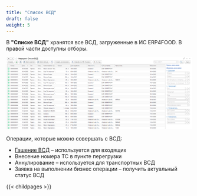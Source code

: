 ```yaml
---
title: "Список ВСД"
draft: false
weight: 5
---
```


В **"Списке ВСД"** хранятся все ВСД, загруженные в ИС ERP4FOOD. В правой части доступны отборы.

[![1][1]][1]

Операции, которые можно совершать с ВСД:

- [Гашение ВСД](https://konstanta-it.github.io/erp4food/mercury/integrationwithmercury/listofvsd/extinguishingincomingvsd/) – используется для входящих
- Внесение номера ТС в пункте перегрузки
- Аннулирование – используется для транспортных ВСД
- Заявка на выполнении бизнес операции – получить актуальный статус ВСД

[1]: 1.png

{{< childpages >}}
